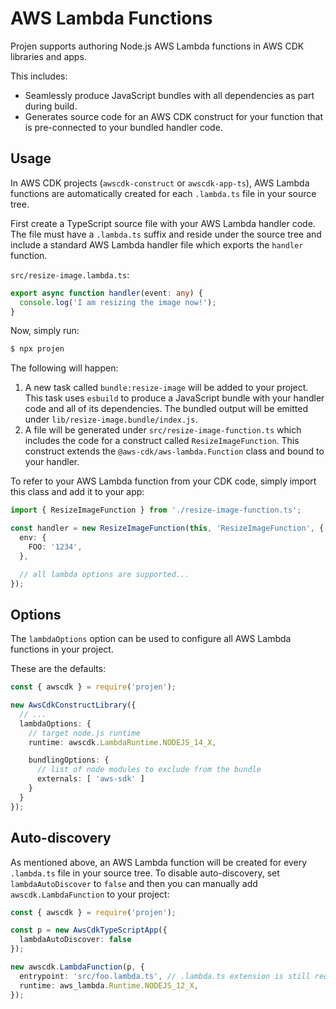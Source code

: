 # AWS Lambda Functions

Projen supports authoring Node.js AWS Lambda functions in AWS CDK libraries and
apps.

This includes:

- Seamlessly produce JavaScript bundles with all dependencies as part during
  build.
- Generates source code for an AWS CDK construct for your function that is
  pre-connected to your bundled handler code.

## Usage

In AWS CDK projects (`awscdk-construct` or `awscdk-app-ts`), AWS Lambda
functions are automatically created for each `.lambda.ts` file in your source
tree.

First create a TypeScript source file with your AWS Lambda handler code. The
file must have a `.lambda.ts` suffix and reside under the source tree and
include a standard AWS Lambda handler file which exports the `handler` function.

`src/resize-image.lambda.ts`:

```ts
export async function handler(event: any) {
  console.log('I am resizing the image now!');
}
```

Now, simply run:

```sh
$ npx projen
```

The following will happen:

1. A new task called `bundle:resize-image` will be added to your project. This
   task uses `esbuild` to produce a JavaScript bundle with your handler code and
   all of its dependencies. The bundled output will be emitted under
   `lib/resize-image.bundle/index.js`.
2. A file will be generated under `src/resize-image-function.ts` which includes
   the code for a construct called `ResizeImageFunction`. This construct extends
   the `@aws-cdk/aws-lambda.Function` class and bound to your handler.

To refer to your AWS Lambda function from your CDK code, simply import this
class and add it to your app:

```ts
import { ResizeImageFunction } from './resize-image-function.ts';

const handler = new ResizeImageFunction(this, 'ResizeImageFunction', {
  env: {
    FOO: '1234',
  },

  // all lambda options are supported...
});
```

## Options

The `lambdaOptions` option can be used to configure all AWS Lambda functions in your project.

These are the defaults:

```ts
const { awscdk } = require('projen');

new AwsCdkConstructLibrary({
  // ...
  lambdaOptions: {
    // target node.js runtime
    runtime: awscdk.LambdaRuntime.NODEJS_14_X,

    bundlingOptions: {
      // list of node modules to exclude from the bundle
      externals: [ 'aws-sdk' ]
    }
  }
});
```

## Auto-discovery

As mentioned above, an AWS Lambda function will be created for every
`.lambda.ts` file in your source tree. To disable auto-discovery, set
`lambdaAutoDiscover` to `false` and then you can manually add
`awscdk.LambdaFunction` to your project:

```ts
const { awscdk } = require('projen');

const p = new AwsCdkTypeScriptApp({
  lambdaAutoDiscover: false
});

new awscdk.LambdaFunction(p, {
  entrypoint: 'src/foo.lambda.ts', // .lambda.ts extension is still required
  runtime: aws_lambda.Runtime.NODEJS_12_X,
});
```
